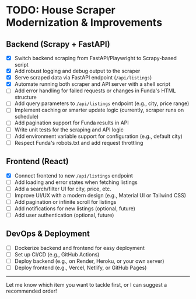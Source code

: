 # TODO: House Scraper Modernization & Improvements

## Backend (Scrapy + FastAPI)
- [x] Switch backend scraping from FastAPI/Playwright to Scrapy-based script
- [x] Add robust logging and debug output to the scraper
- [x] Serve scraped data via FastAPI endpoint (`/api/listings`)
- [x] Automate running both scraper and API server with a shell script
- [ ] Add error handling for failed requests or changes in Funda's HTML structure
- [ ] Add query parameters to `/api/listings` endpoint (e.g., city, price range)
- [ ] Implement caching or smarter update logic (currently, scraper runs on schedule)
- [ ] Add pagination support for Funda results in API
- [ ] Write unit tests for the scraping and API logic
- [ ] Add environment variable support for configuration (e.g., default city)
- [ ] Respect Funda's robots.txt and add request throttling

## Frontend (React)
- [x] Connect frontend to new `/api/listings` endpoint
- [ ] Add loading and error states when fetching listings
- [ ] Add a search/filter UI for city, price, etc.
- [ ] Improve UI/UX with a modern design (e.g., Material UI or Tailwind CSS)
- [ ] Add pagination or infinite scroll for listings
- [ ] Add notifications for new listings (optional, future)
- [ ] Add user authentication (optional, future)

## DevOps & Deployment
- [ ] Dockerize backend and frontend for easy deployment
- [ ] Set up CI/CD (e.g., GitHub Actions)
- [ ] Deploy backend (e.g., on Render, Heroku, or your own server)
- [ ] Deploy frontend (e.g., Vercel, Netlify, or GitHub Pages)

---

Let me know which item you want to tackle first, or I can suggest a recommended order!
